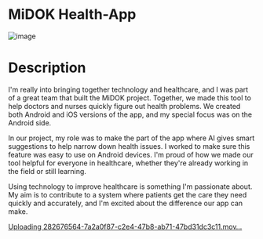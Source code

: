 # MiDOK Health-App

![image](https://github.com/Sarwarnazrul242/MiDOK---Health-App/assets/116752469/f4adb3a0-07c7-4d55-a0c6-6c67e93b4ead)


# Description 
I'm really into bringing together technology and healthcare, and I was part of a great team that built the MiDOK project. Together, we made this tool to help doctors and nurses quickly figure out health problems. We created both Android and iOS versions of the app, and my special focus was on the Android side.

In our project, my role was to make the part of the app where AI gives smart suggestions to help narrow down health issues. I worked to make sure this feature was easy to use on Android devices. I'm proud of how we made our tool helpful for everyone in healthcare, whether they're already working in the field or still learning.

Using technology to improve healthcare is something I'm passionate about. My aim is to contribute to a system where patients get the care they need quickly and accurately, and I'm excited about the difference our app can make.

[Uploading 282676564-7a2a0f87-c2e4-47b8-ab71-47bd31dc3c11.mov…](https://github.com/Sarwarnazrul242/MiDOK---Health-App/assets/116752469/c3ef8fa7-7a14-4f8c-b634-d642813a5f62)
